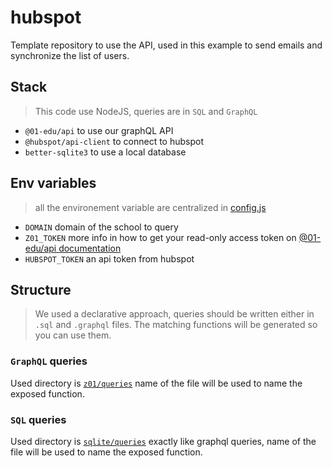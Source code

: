 # hubspot

Template repository to use the API, used in this example to send emails and synchronize the list of users.


## Stack

> This code use NodeJS, queries are in `SQL` and `GraphQL`

- `@01-edu/api` to use our graphQL API
- `@hubspot/api-client` to connect to hubspot
- `better-sqlite3` to use a local database

## Env variables

> all the environement variable are centralized in [config.js](./config.js)

- `DOMAIN` domain of the school to query
- `Z01_TOKEN` more info in how to get your read-only access token on [@01-edu/api documentation](https://www.npmjs.com/package/@01-edu/api)
- `HUBSPOT_TOKEN` an api token from hubspot

## Structure

> We used a declarative approach, queries should be written either in `.sql` and `.graphql` files.
> The matching functions will be generated so you can use them.

### `GraphQL` queries

Used directory is [`z01/queries`](./z01/queries) name of the file will be used to name the exposed function.

### `SQL` queries

Used directory is [`sqlite/queries`](./sqlite/queries) exactly like graphql queries, name of the file will be used to name the exposed function.


